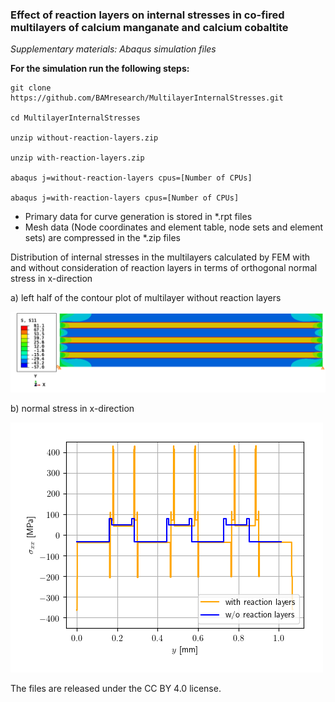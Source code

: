 
### Effect of reaction layers on internal stresses in co-fired multilayers of calcium manganate and calcium cobaltite
*Supplementary materials: Abaqus simulation files*

**For the simulation run the following steps:**

```
git clone https://github.com/BAMresearch/MultilayerInternalStresses.git

cd MultilayerInternalStresses

unzip without-reaction-layers.zip

unzip with-reaction-layers.zip

abaqus j=without-reaction-layers cpus=[Number of CPUs]

abaqus j=with-reaction-layers cpus=[Number of CPUs]
```
- Primary data for curve generation is stored in *.rpt files
- Mesh data (Node coordinates and element table, node sets and element sets) are compressed in the *.zip files

Distribution of internal stresses in the multilayers calculated by FEM with and without consideration of reaction layers in terms of orthogonal normal stress in x-direction

a) left half of the contour plot of multilayer without reaction layers

![](without-reaction-layers-S11.png)

b) normal stress in x-direction

![](without-reaction-layers.png)

The files are released under the CC BY 4.0 license.
